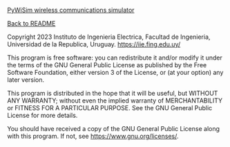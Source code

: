 [PyWiSim wireless communications simulator](https://gitlab.fing.edu.uy/vagonbar/simnet)

[Back to README](README.md)

Copyright 2023
  Instituto de Ingenieria Electrica, Facultad de Ingenieria,
  Universidad de la Republica, Uruguay.
  https://iie.fing.edu.uy/

This program is free software: you can redistribute it and/or modify
it under the terms of the GNU General Public License as published by
the Free Software Foundation, either version 3 of the License, or
(at your option) any later version.

This program is distributed in the hope that it will be useful,
but WITHOUT ANY WARRANTY; without even the implied warranty of
MERCHANTABILITY or FITNESS FOR A PARTICULAR PURPOSE.  See the
GNU General Public License for more details.

You should have received a copy of the GNU General Public License
along with this program.  If not, see <https://www.gnu.org/licenses/>.

